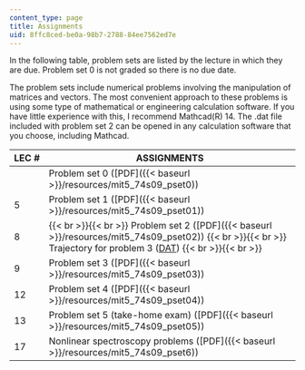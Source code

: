 ```yaml
---
content_type: page
title: Assignments
uid: 8ffc8ced-be0a-98b7-2788-84ee7562ed7e
---
```


In the following table, problem sets are listed by the lecture in which they are due. Problem set 0 is not graded so there is no due date.

The problem sets include numerical problems involving the manipulation of matrices and vectors. The most convenient approach to these problems is using some type of mathematical or engineering calculation software. If you have little experience with this, I recommend Mathcad(R) 14. The .dat file included with problem set 2 can be opened in any calculation software that you choose, including Mathcad.

| LEC # | ASSIGNMENTS |
| --- | --- |
| &nbsp; | Problem set 0 ([PDF]({{< baseurl >}}/resources/mit5_74s09_pset0)) |
| 5 | Problem set 1 ([PDF]({{< baseurl >}}/resources/mit5_74s09_pset01)) |
| 8 |  {{< br >}}{{< br >}} Problem set 2 ([PDF]({{< baseurl >}}/resources/mit5_74s09_pset02)) {{< br >}}{{< br >}} Trajectory for problem 3 ([DAT](/courses/chemistry/5-74-introductory-quantum-mechanics-ii-spring-2009/assignments/cf2.dat)) {{< br >}}{{< br >}}  |
| 9 | Problem set 3 ([PDF]({{< baseurl >}}/resources/mit5_74s09_pset03)) |
| 12 | Problem set 4 ([PDF]({{< baseurl >}}/resources/mit5_74s09_pset04)) |
| 13 | Problem set 5 (take-home exam) ([PDF]({{< baseurl >}}/resources/mit5_74s09_pset05)) |
| 17 | Nonlinear spectroscopy problems ([PDF]({{< baseurl >}}/resources/mit5_74s09_pset6))